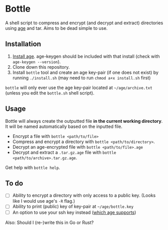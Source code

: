 # Bottle

A shell script to compress and encrypt (and decrypt and extract) directories using [age](https://github.com/FiloSottile/age) and tar. Aims to be dead simple to use.

## Installation 

1. [Install age](https://github.com/FiloSottile/age#installation). age-keygen should be included with that install (check with `age-keygen --version`).
2. Clone down this repository.
3. Install `bottle` tool and create an age key-pair (if one does not exist) by running `./install.sh` (may need to run `chmod a+x install.sh` first)

`bottle` will only ever use the age key-pair located at `~/age/archive.txt` (unless you edit the `bottle.sh` shell script).

## Usage

Bottle will always create the outputted file **in the current working directory**. It will be named automatically based on the inputted file.

- Encrypt a file with `bottle <path/to/file>`
- Compress and encrypt a directory with `bottle <path/to/directory>`. 
- Decrypt an age-encrypted file with `bottle <path/to/file>.age`
- Decrypt and extract a `.tar.gz.age` file with `bottle <path/to/archive>.tar.gz.age`.

Get help with `bottle help`.

## To do

- [ ] Ability to encrypt a directory with only access to a public key. (Looks like I would use age's `-R` flag.)
- [ ] Ability to print (public) key of key-pair at `~/age/bottle.key`
- [ ] An option to use your ssh key instead ([which age supports](https://github.com/FiloSottile/age#ssh-keys))

Also: Should I (re-)write this in Go or Rust?
